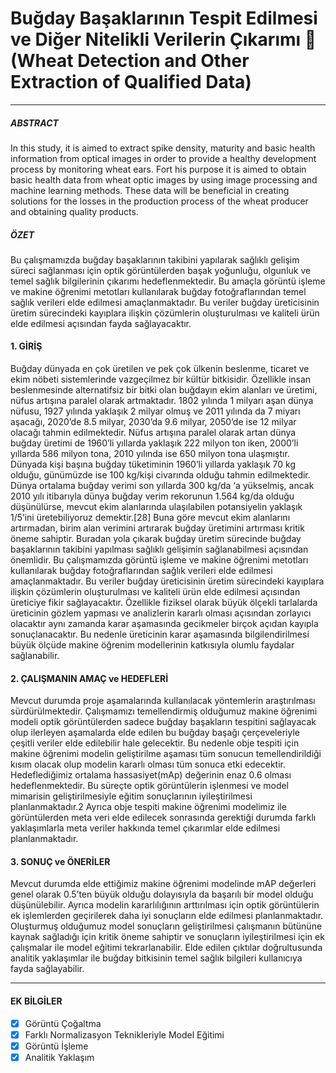 #  Buğday Başaklarının Tespit Edilmesi ve Diğer Nitelikli Verilerin Çıkarımı 🌾 (Wheat Detection and Other Extraction of Qualified Data)
*** 
  
  
##### ABSTRACT  
  In this study, it is aimed to extract spike density, maturity and basic health information from 
optical images in order to provide a healthy development process by monitoring wheat ears. Fort 
his purpose it is aimed to obtain basic health data from wheat optic images by using image 
processing and machine learning methods. These data will be beneficial in creating solutions for 
the losses in the production process of the wheat producer and obtaining quality products. 
  
##### ÖZET  
  Bu çalışmamızda buğday başaklarının takibini yapılarak sağlıklı gelişim süreci sağlanması için 
optik görüntülerden başak yoğunluğu, olgunluk ve temel sağlık bilgilerinin çıkarımı 
hedeflenmektedir. Bu amaçla görüntü işleme ve makine öğrenimi metotları kullanılarak buğday 
fotoğraflarından temel sağlık verileri elde edilmesi amaçlanmaktadır. Bu veriler buğday 
üreticisinin üretim sürecindeki kayıplara ilişkin çözümlerin oluşturulması ve kaliteli ürün elde 
edilmesi açısından fayda sağlayacaktır.  

  
#### 1. GİRİŞ  
  
  Buğday dünyada en çok üretilen ve pek çok ülkenin beslenme, ticaret ve ekim nöbeti
sistemlerinde vazgeçilmez bir kültür bitkisidir. Özellikle insan beslenmesinde alternatifsiz bir
bitki olan buğdayın ekim alanları ve üretimi, nüfus artışına paralel olarak artmaktadır. 1802
yılında 1 milyarı aşan dünya nüfusu, 1927 yılında yaklaşık 2 milyar olmuş ve 2011 yılında da
7 miyarı aşacağı, 2020’de 8.5 milyar, 2030’da 9.6 milyar, 2050’de ise 12 milyar olacağı
tahmin edilmektedir. Nüfus artışına paralel olarak artan dünya buğday üretimi de 1960’li
yıllarda yaklaşık 222 milyon ton iken, 2000’li yıllarda 586 milyon tona, 2010 yılında ise 650
milyon tona ulaşmıştır. Dünyada kişi başına buğday tüketiminin 1960’li yıllarda yaklaşık 70
kg olduğu, günümüzde ise 100 kg/kişi civarında olduğu tahmin edilmektedir. Dünya ortalama
buğday verimi son yıllarda 300 kg/da ‘a yükselmiş, ancak 2010 yılı itibarıyla dünya buğday
verim rekorunun 1.564 kg/da olduğu düşünülürse, mevcut ekim alanlarında ulaşılabilen
potansiyelin yaklaşık 1/5’ini üretebiliyoruz demektir.[28] Buna göre mevcut ekim alanlarını
artırmadan, birim alan verimini artırarak buğday üretimini artırması kritik öneme sahiptir.
Buradan yola çıkarak buğday üretim sürecinde buğday başaklarının takibini yapılması sağlıklı 
gelişimin sağlanabilmesi açısından önemlidir. Bu çalışmamızda görüntü işleme ve makine 
öğrenimi metotları kullanılarak buğday fotoğraflarından sağlık verileri elde edilmesi 
amaçlanmaktadır. Bu veriler buğday üreticisinin üretim sürecindeki kayıplara ilişkin çözümlerin 
oluşturulması ve kaliteli ürün elde edilmesi açısından üreticiye fikir sağlayacaktır. Özellikle 
fiziksel olarak büyük ölçekli tarlalarda üreticinin gözlem yapması ve analizlerin kararlı olması
açısından zorlayıcı olacaktır aynı zamanda karar aşamasında gecikmeler birçok açıdan kayıpla 
sonuçlanacaktır. Bu nedenle üreticinin karar aşamasında bilgilendirilmesi büyük ölçüde makine 
öğrenim modellerinin katkısıyla olumlu faydalar sağlanabilir.  
  
  
#### 2. ÇALIŞMANIN AMAÇ ve HEDEFLERİ  
  
  Mevcut durumda proje aşamalarında kullanılacak yöntemlerin araştırılması sürdürülmektedir. 
Çalışmamızı temellendirmiş olduğumuz makine öğrenimi modeli optik görüntülerden sadece
buğday başakların tespitini sağlayacak olup ilerleyen aşamalarda elde edilen bu buğday başağı 
çerçeveleriyle çeşitli veriler elde edilebilir hale gelecektir. Bu nedenle obje tespiti için makine 
öğrenimi modelin geliştirilme aşaması tüm sonucun temellendirildiği kısım olacak olup modelin 
kararlı olması tüm sonuca etki edecektir. Hedeflediğimiz ortalama hassasiyet(mAp) değerinin 
enaz 0.6 olması hedeflenmektedir. Bu süreçte optik görüntülerin işlenmesi ve model mimarisin 
geliştirilmesiyle eğitim sonuçlarının iyileştirilmesi planlanmaktadır.2
Ayrıca obje tespiti makine öğrenimi modelimiz ile görüntülerden meta veri elde edilecek
sonrasında gerektiği durumda farklı yaklaşımlarla meta veriler hakkında temel çıkarımlar elde 
edilmesi planlanmaktadır.  

#### 3. SONUÇ ve ÖNERİLER  
  
   Mevcut durumda elde ettiğimiz makine öğrenimi modelinde 
mAP değerleri genel olarak 0.5’ten büyük olduğu dolayısıyla da başarılı bir model olduğu
düşünülebilir. Ayrıca modelin kararlılığının arttırılması için optik görüntülerin ek işlemlerden 
geçirilerek daha iyi sonuçların elde edilmesi planlanmaktadır. Oluşturmuş olduğumuz model
sonuçların geliştirilmesi çalışmanın bütününe kaynak sağladığı için kritik öneme sahiptir ve 
sonuçların iyileştirilmesi için ek çalışmalar ile model eğitimi tekrarlanabilir. Elde edilen çıktılar 
doğrultusunda analitik yaklaşımlar ile buğday bitkisinin temel sağlık bilgileri kullanıcıya fayda 
sağlayabilir.
  
---  

#### EK BİLGİLER  
-[X] Görüntü Çoğaltma  
-[X] Farklı Normalizasyon Teknikleriyle Model Eğitimi
-[X] Görüntü İşleme  
-[X] Analitik Yaklaşım
